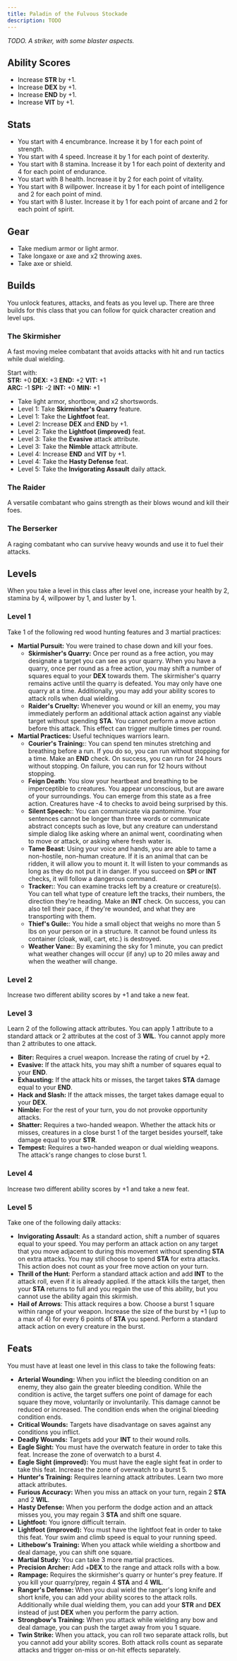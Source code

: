 ```yaml
---
title: Paladin of the Fulvous Stockade
description: TODO
---
```


_TODO. A striker, with some blaster aspects._

## Ability Scores

- Increase **STR** by +1.
- Increase **DEX** by +1.
- Increase **END** by +1.
- Increase **VIT** by +1.

## Stats

- You start with 4 encumbrance. Increase it by 1 for each point of strength.
- You start with 4 speed. Increase it by 1 for each point of dexterity.
- You start with 8 stamina. Increase it by 1 for each point of dexterity and 4 for each point of endurance.
- You start with 8 health. Increase it by 2 for each point of vitality.
- You start with 8 willpower. Increase it by 1 for each point of intelligence and 2 for each point of mind.
- You start with 8 luster. Increase it by 1 for each point of arcane and 2 for each point of spirit.

## Gear

- Take medium armor or light armor.
- Take longaxe or axe and x2 throwing axes.
- Take axe or shield.

## Builds

You unlock features, attacks, and feats as you level up. There are three builds for this class that you can follow for quick character creation and level ups.

### The Skirmisher

A fast moving melee combatant that avoids attacks with hit and run tactics while dual wielding.

Start with: <br />
**STR:** +0 **DEX:** +3 **END:** +2 **VIT:** +1 <br />
**ARC:** -1 **SPI:** -2 **INT:** +0 **MIN:** +1

- Take light armor, shortbow, and x2 shortswords.
- Level 1: Take **Skirmisher's Quarry** feature.
- Level 1: Take the **Lightfoot** feat.
- Level 2: Increase **DEX** and **END** by +1.
- Level 2: Take the **Lightfoot (improved)** feat.
- Level 3: Take the **Evasive** attack attribute.
- Level 3: Take the **Nimble** attack attribute.
- Level 4: Increase **END** and **VIT** by +1.
- Level 4: Take the **Hasty Defense** feat.
- Level 5: Take the **Invigorating Assault** daily attack.

### The Raider

A versatile combatant who gains strength as their blows wound and kill their foes.

### The Berserker

A raging combatant who can survive heavy wounds and use it to fuel their attacks.

## Levels

When you take a level in this class after level one, increase your health by 2, stamina by 4, willpower by 1, and luster by 1.

### Level 1

Take 1 of the following red wood hunting features and 3 martial practices:

- **Martial Pursuit:** You were trained to chase down and kill your foes.
  - **Skirmisher's Quarry:** Once per round as a free action, you may designate a target you can see as your quarry. When you have a quarry, once per round as a free action, you may shift a number of squares equal to your **DEX** towards them. The skirmisher's quarry remains active until the quarry is defeated. You may only have one quarry at a time. Additionally, you may add your ability scores to attack rolls when dual wielding.
  - **Raider's Cruelty:** Whenever you wound or kill an enemy, you may immediately perform an additional attack action against any viable target without spending **STA**. You cannot perform a move action before this attack. This effect can trigger multiple times per round.
- **Martial Practices:** Useful techniques warriors learn.
  - **Courier's Training:**: You can spend ten minutes stretching and breathing before a run. If you do so, you can run without stopping for a time. Make an **END** check. On success, you can run for 24 hours without stopping. On failure, you can run for 12 hours without stopping.
  - **Feign Death:** You slow your heartbeat and breathing to be imperceptible to creatures. You appear unconscious, but are aware of your surroundings. You can emerge from this state as a free action. Creatures have -4 to checks to avoid being surprised by this.
  - **Silent Speech:**: You can communicate via pantomime. Your sentences cannot be longer than three words or communicate abstract concepts such as love, but any creature can understand simple dialog like asking where an animal went, coordinating when to move or attack, or asking where fresh water is.
  - **Tame Beast**: Using your voice and hands, you are able to tame a non-hostile, non-human creature. If it is an animal that can be ridden, it will allow you to mount it. It will listen to your commands as long as they do not put it in danger. If you succeed on **SPI** or **INT** checks, it will follow a dangerous command.
  - **Tracker:**: You can examine tracks left by a creature or creature(s). You can tell what type of creature left the tracks, their numbers, the direction they're heading. Make an **INT** check. On success, you can also tell their pace, if they're wounded, and what they are transporting with them.
  - **Thief's Guile:**: You hide a small object that weighs no more than 5 lbs on your person or in a structure. It cannot be found unless its container (cloak, wall, cart, etc.) is destroyed.
  - **Weather Vane:**: By examining the sky for 1 minute, you can predict what weather changes will occur (if any) up to 20 miles away and when the weather will change.

### Level 2

Increase two different ability scores by +1 and take a new feat.

### Level 3

Learn 2 of the following attack attributes. You can apply 1 attribute to a standard attack or 2 attributes at the cost of 3 **WIL**. You cannot apply more than 2 attributes to one attack.

- **Biter:** Requires a cruel weapon. Increase the rating of cruel by +2.
- **Evasive:** If the attack hits, you may shift a number of squares equal to your **END**.
- **Exhausting:** If the attack hits or misses, the target takes **STA** damage equal to your **END**.
- **Hack and Slash:** If the attack misses, the target takes damage equal to your **DEX**.
- **Nimble:** For the rest of your turn, you do not provoke opportunity attacks.
- **Shatter:** Requires a two-handed weapon. Whether the attack hits or misses, creatures in a close burst 1 of the target besides yourself, take damage equal to your **STR**.
- **Tempest:** Requires a two-handed weapon or dual wielding weapons. The attack's range changes to close burst 1.

### Level 4

Increase two different ability scores by +1 and take a new feat.

### Level 5

Take one of the following daily attacks:

- **Invigorating Assault**: As a standard action, shift a number of squares equal to your speed. You may perform an attack action on any target that you move adjacent to during this movement without spending **STA** on extra attacks. You may still choose to spend **STA** for extra attacks. This action does not count as your free move action on your turn.
- **Thrill of the Hunt**: Perform a standard attack action and add **INT** to the attack roll, even if it is already applied. If the attack kills the target, then your **STA** returns to full and you regain the use of this ability, but you cannot use the ability again this skirmish.
- **Hail of Arrows**: This attack requires a bow. Choose a burst 1 square within range of your weapon. Increase the size of the burst by +1 (up to a max of 4) for every 6 points of **STA** you spend. Perform a standard attack action on every creature in the burst.

## Feats

You must have at least one level in this class to take the following feats:

- **Arterial Wounding:** When you inflict the bleeding condition on an enemy, they also gain the greater bleeding condition. While the condition is active, the target suffers one point of damage for each square they move, voluntarily or involuntarily. This damage cannot be reduced or increased. The condition ends when the original bleeding condition ends.
- **Critical Wounds:** Targets have disadvantage on saves against any conditions you inflict.
- **Deadly Wounds:** Targets add your **INT** to their wound rolls.
- **Eagle Sight:** You must have the overwatch feature in order to take this feat. Increase the zone of overwatch to a burst 4.
- **Eagle Sight (improved):** You must have the eagle sight feat in order to take this feat. Increase the zone of overwatch to a burst 5.
- **Hunter's Training:** Requires learning attack attributes. Learn two more attack attributes.
- **Furious Accuracy:** When you miss an attack on your turn, regain 2 **STA** and 2 **WIL**.
- **Hasty Defense:** When you perform the dodge action and an attack misses you, you may regain 3 **STA** and shift one square.
- **Lightfoot:** You ignore difficult terrain.
- **Lightfoot (improved):** You must have the lightfoot feat in order to take this feat. Your swim and climb speed is equal to your running speed.
- **Lithebow's Training:** When you attack while wielding a shortbow and deal damage, you can shift one square.
- **Martial Study:** You can take 3 more martial practices.
- **Precision Archer:** Add +**DEX** to the range and attack rolls with a bow.
- **Rampage:** Requires the skirmisher's quarry or hunter's prey feature. If you kill your quarry/prey, regain 4 **STA** and 4 **WIL**.
- **Ranger's Defense:** When you dual wield the ranger's long knife and short knife, you can add your ability scores to the attack rolls. Additionally while dual wielding them, you can add your **STR** and **DEX** instead of just **DEX** when you perform the parry action.
- **Strongbow's Training:** When you attack while wielding any bow and deal damage, you can push the target away from you 1 square.
- **Twin Strike:** When you attack, you can roll two separate attack rolls, but you cannot add your ability scores. Both attack rolls count as separate attacks and trigger on-miss or on-hit effects separately.

<!-- _TODO. ROLE._

## Ability Scores

- Increase **XXX** by +1.
- Increase **XXX** by +1.
- Increase **XXX** by +1.
- Increase **XXX** by +1.

## Stats

- You start with 4 encumbrance. Increase it by 1 for each point of strength.
- You start with 4 speed. Increase it by 1 for each point of dexterity.
- You start with 8 stamina. Increase it by 1 for each point of dexterity and 4 for each point of endurance.
- You start with 8 health. Increase it by 2 for each point of vitality.
- You start with 8 willpower. Increase it by 1 for each point of intelligence and 2 for each point of mind.
- You start with 8 luster. Increase it by 1 for each point of arcane and 2 for each point of spirit.

## Gear

- Take armor (+X **DEF**) or X (+4 to X).
- Take X or X.

## Builds

You unlock features, attacks, and feats as you level up. There are three quick builds for this class that you can follow for quick character creation and level ups.

### The X

TODO

Start with: <br />
**STR:** +0 **DEX:** +0 **END:** +0 **VIT:** +0 <br />
**ARC:** +0 **SPI:** +0 **INT:** +0 **MIN:** +0

- Take X, X, and X.
- Level 1: Take **X** feature.
- Level 1: Take the **X** feat.
- Level 2: Increase **XXX** and **XXX** by +1.
- Level 2: Take the **X** feat.
- Level 3: Take the **X** attack.
- Level 4: Increase **XXX** and **XXX** by +1.
- Level 4: Take the **X** feat.
- Level 5: Take the **X** daily attack.

## Levels

When you take a level in this class after level one, increase your health by 2, stamina by 2, willpower by 2, and luster by 2.

### Level 1

Take one of the following features:

- **TODO:** TODO.
- **TODO:** TODO.
- **TODO:** TODO.

### Level 2

Increase two different ability scores by +1 and take a new feat.

### Level 3

Take one of the following standard attacks:

- **TODO:** TODO.
- **TODO:** TODO.
- **TODO:** TODO.

### Level 4

Increase two different ability scores by +1 and take a new feat.

### Level 5

Take one of the following daily attacks:

- **TODO:** TODO.
- **TODO:** TODO.
- **TODO:** TODO.

## Feats

You must have at least one level in this class to take the following feats:

- **TODO:** TODO.
- **TODO:** TODO.
- **TODO:** TODO. -->
